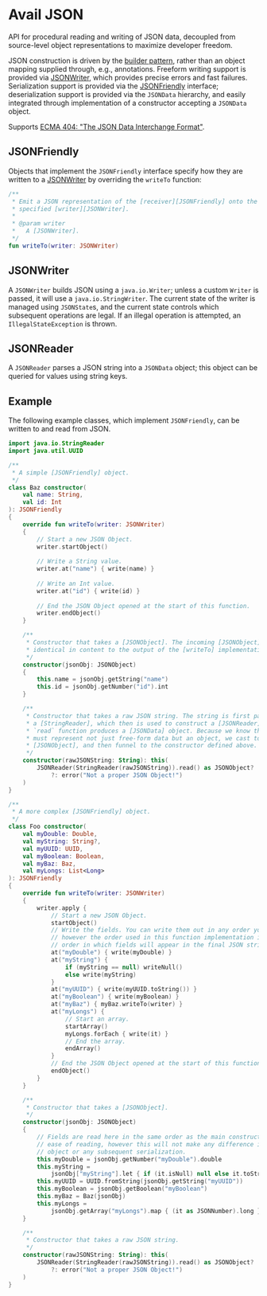 Avail JSON
===============================================================================

API for procedural reading and writing of JSON data, decoupled from 
source-level object representations to maximize developer freedom. 

JSON construction is driven by the [builder pattern](https://en.wikipedia.org/wiki/Builder_pattern), 
rather than an object mapping supplied through, e.g., annotations. Freeform 
writing support is provided via [JSONWriter](#JSONWriter), which provides 
precise errors and fast failures. Serialization support is provided via the
[JSONFriendly](#JSONFriendly) interface; deserialization support is provided
via the `JSONData` hierarchy, and easily integrated through implementation of 
a constructor accepting a `JSONData` object. 

Supports [ECMA 404: "The JSON Data Interchange Format"](http://www.ecma-international.org/publications/files/ECMA-ST/ECMA-404.pdf).

## JSONFriendly
Objects that implement the `JSONFriendly` interface specify how they are
written to a [JSONWriter](#JSONWriter) by overriding the `writeTo` function:

```kotlin
/**
 * Emit a JSON representation of the [receiver][JSONFriendly] onto the
 * specified [writer][JSONWriter].
 *
 * @param writer
 *   A [JSONWriter].
 */
fun writeTo(writer: JSONWriter)
```

## JSONWriter
A `JSONWriter` builds JSON using a `java.io.Writer`; unless a custom `Writer`
is passed, it will use a `java.io.StringWriter`. The current state of the
writer is managed using `JSONState`s, and the current state controls which
subsequent operations are legal. If an illegal operation is attempted, an 
`IllegalStateException` is thrown.

## JSONReader
A `JSONReader` parses a JSON string into a `JSONData` object; this object can
be queried for values using string keys.

## Example
The following example classes, which implement `JSONFriendly`, can be written to and read from JSON.

```kotlin
import java.io.StringReader
import java.util.UUID

/**
 * A simple [JSONFriendly] object.
 */
class Baz constructor(
	val name: String,
	val id: Int
): JSONFriendly
{
	override fun writeTo(writer: JSONWriter)
	{
		// Start a new JSON Object.
		writer.startObject()
		
		// Write a String value.
		writer.at("name") { write(name) }
		
		// Write an Int value.
		writer.at("id") { write(id) }
		
		// End the JSON Object opened at the start of this function.
		writer.endObject()
	}

	/**
	 * Constructor that takes a [JSONObject]. The incoming [JSONObject] MUST be
	 * identical in content to the output of the [writeTo] implementation.
	 */
	constructor(jsonObj: JSONObject)
	{
		this.name = jsonObj.getString("name")
		this.id = jsonObj.getNumber("id").int
	}

	/**
	 * Constructor that takes a raw JSON string. The string is first passed to 
	 * a [StringReader], which then is used to construct a [JSONReader]. The
	 * `read` function produces a [JSONData] object. Because we know the JSON
	 * must represent not just free-form data but an object, we cast to 
	 * [JSONObject], and then funnel to the constructor defined above.
	 */
	constructor(rawJSONString: String): this(
		JSONReader(StringReader(rawJSONString)).read() as JSONObject?
			?: error("Not a proper JSON Object!")
	)
}

/**
 * A more complex [JSONFriendly] object.
 */
class Foo constructor(
	val myDouble: Double,
	val myString: String?,
	val myUUID: UUID,
	val myBoolean: Boolean,
	val myBaz: Baz,
	val myLongs: List<Long>
): JSONFriendly
{
	override fun writeTo(writer: JSONWriter)
	{
		writer.apply {
			// Start a new JSON Object.
			startObject() 
			// Write the fields. You can write them out in any order you like,
			// however the order used in this function implementation is the 
			// order in which fields will appear in the final JSON string.
			at("myDouble") { write(myDouble) }
			at("myString") {
				if (myString == null) writeNull()
				else write(myString)
			}
			at("myUUID") { write(myUUID.toString()) }
			at("myBoolean") { write(myBoolean) }
			at("myBaz") { myBaz.writeTo(writer) }
			at("myLongs") {
				// Start an array.
				startArray()
				myLongs.forEach { write(it) }
				// End the array.
				endArray()
			}
			// End the JSON Object opened at the start of this function.
			endObject()
		}
	}

	/**
	 * Constructor that takes a [JSONObject].
	 */
	constructor(jsonObj: JSONObject)
	{
		// Fields are read here in the same order as the main constructor for
		// ease of reading, however this will not make any difference in the 
		// object or any subsequent serialization.
		this.myDouble = jsonObj.getNumber("myDouble").double
		this.myString =
			jsonObj["myString"].let { if (it.isNull) null else it.toString() }
		this.myUUID = UUID.fromString(jsonObj.getString("myUUID"))
		this.myBoolean = jsonObj.getBoolean("myBoolean")
		this.myBaz = Baz(jsonObj)
		this.myLongs =
			jsonObj.getArray("myLongs").map { (it as JSONNumber).long }
	}

	/**
	 * Constructor that takes a raw JSON string.
	 */
	constructor(rawJSONString: String): this(
		JSONReader(StringReader(rawJSONString)).read() as JSONObject?
			?: error("Not a proper JSON Object!")
	)
}
```
